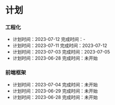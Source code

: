 <!--
 * @Author: zhubaokang 1048506792@qq.com
 * @Date: 2023-07-12 18:57:05
 * @LastEditors: zhubaokang 1048506792@qq.com
 * @LastEditTime: 2023-07-12 22:04:47
 * @FilePath: \dailyStudy\docs\07-Plan\index.md
 * @Description: 这是默认设置,请设置`customMade`, 打开koroFileHeader查看配置 进行设置: https://github.com/OBKoro1/koro1FileHeader/wiki/%E9%85%8D%E7%BD%AE
-->

# 计划

### 工程化

- <Checkbox :isOk="false" title="梳理babel性能优化，和vue，react的使用 "/>
  计划时间：2023-07-12  
  完成时间：-
- <Checkbox :isOk="true" title="梳理babel体系，插件体系，并编写插件 "/>
  计划时间：2023-07-11  
  完成时间：2023-07-12
- <Checkbox :isOk="true" title="总结 前端性能优化 "/>
  计划时间：2023-07-03  
  完成时间：2023-07-05
- <Checkbox :isOk="false" title="总结 NPM CNPM YARN PNPM 内容和差别对比 "/>
  计划时间：2023-06-28  
  完成时间：未开始

### 前端框架

- <Checkbox :isOk="false" title="手写qiankun "/>
  计划时间：2023-07-04  
  完成时间：未开始

- <Checkbox :isOk="false" title="手写Vue instance.proxy的taget代理错误，提PR "/>
  计划时间：2023-06-29  
  完成时间：未开始

- <Checkbox :isOk="false" title="手写Vue Computed的this._dirty赋值错误，提PR "/>
  计划时间：2023-06-28  
  完成时间：未开始
